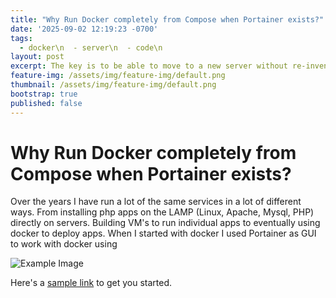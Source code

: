 ```yaml
---
title: "Why Run Docker completely from Compose when Portainer exists?"
date: '2025-09-02 12:19:23 -0700'
tags:
  - docker\n  - server\n  - code\n
layout: post
excerpt: The key is to be able to move to a new server without re-inventing the wheel
feature-img: /assets/img/feature-img/default.png
thumbnail: /assets/img/feature-img/default.png
bootstrap: true
published: false
---
```

# Why Run Docker completely from Compose when Portainer exists?

Over the years I have run a lot of the same services in a lot of different ways.  From installing php apps on the LAMP (Linux, Apache, Mysql, PHP) directly on servers.  Building VM's to run individual apps to eventually using docker to deploy apps.  When I started with docker I used Portainer as GUI to work with docker using 

![Example Image](/assets/img/example.jpg)

Here's a [sample link](https://example.com) to get you started.
